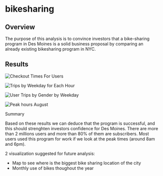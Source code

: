 # bikesharing

## Overview
The purpose of this analysis is to convince investors that a bike-sharing program in Des Moines is a solid business proposal by comparing an already existing bikesharing program in NYC.

## Results

![Checkout Times For Users](https://user-images.githubusercontent.com/111706055/205469274-4001c325-9268-41bf-bb5b-98482d0b6065.png)

![Trips by Weekday for Each Hour](https://user-images.githubusercontent.com/111706055/205469281-ef232c3b-f1fc-409d-9460-190ac9b8aa42.png)

![User Trips by Gender by Weekday](https://user-images.githubusercontent.com/111706055/205469507-2058dcfc-fc2d-4a45-aa73-ef80aa61ee13.png)

![Peak hours August ](https://user-images.githubusercontent.com/111706055/205469291-3d578d29-93de-471a-82af-5f91787ba438.png)

Summary

Based on these results we can deduce that the program is successful, and this should strenghten investors confidence for Des Moines. There are more than 2 millions users and more than 80% of them are subscribers. Most users used this program for work if we look at the peak times (around 8am and 6pm).

2 visualization suggested for future analysis:

- Map to see where is the biggest bike sharing location of the city
- Monthly use of bikes thoughout the year
